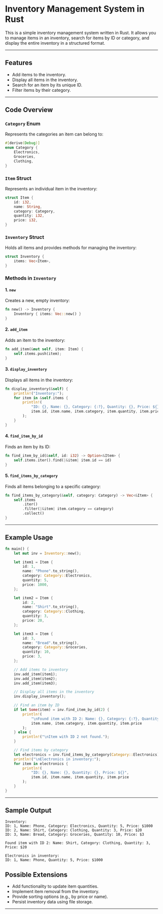 # Inventory Management System in Rust

This is a simple inventory management system written in Rust. It allows you to manage items in an inventory, search for items by ID or category, and display the entire inventory in a structured format.

---

## Features
- Add items to the inventory.
- Display all items in the inventory.
- Search for an item by its unique ID.
- Filter items by their category.

---

## Code Overview

### `Category` Enum
Represents the categories an item can belong to:
```rust
#[derive(Debug)]
enum Category {
    Electronics,
    Groceries,
    Clothing,
}
```

### `Item` Struct
Represents an individual item in the inventory:
```rust
struct Item {
    id: i32,
    name: String,
    category: Category,
    quantity: i32,
    price: i32,
}
```

### `Inventory` Struct
Holds all items and provides methods for managing the inventory:
```rust
struct Inventory {
    items: Vec<Item>,
}
```

### Methods in `Inventory`
#### 1. **`new`**
Creates a new, empty inventory:
```rust
fn new() -> Inventory {
    Inventory { items: Vec::new() }
}
```

#### 2. **`add_item`**
Adds an item to the inventory:
```rust
fn add_item(&mut self, item: Item) {
    self.items.push(item);
}
```

#### 3. **`display_inventory`**
Displays all items in the inventory:
```rust
fn display_inventory(&self) {
    println!("Inventory:");
    for item in &self.items {
        println!(
            "ID: {}, Name: {}, Category: {:?}, Quantity: {}, Price: ${}",
            item.id, item.name, item.category, item.quantity, item.price
        );
    }
}
```

#### 4. **`find_item_by_id`**
Finds an item by its ID:
```rust
fn find_item_by_id(&self, id: i32) -> Option<&Item> {
    self.items.iter().find(|&item| item.id == id)
}
```

#### 5. **`find_items_by_category`**
Finds all items belonging to a specific category:
```rust
fn find_items_by_category(&self, category: Category) -> Vec<&Item> {
    self.items
        .iter()
        .filter(|&item| item.category == category)
        .collect()
}
```

---

## Example Usage
```rust
fn main() {
    let mut inv = Inventory::new();

    let item1 = Item {
        id: 1,
        name: "Phone".to_string(),
        category: Category::Electronics,
        quantity: 5,
        price: 1000,
    };

    let item2 = Item {
        id: 2,
        name: "Shirt".to_string(),
        category: Category::Clothing,
        quantity: 3,
        price: 20,
    };

    let item3 = Item {
        id: 3,
        name: "Bread".to_string(),
        category: Category::Groceries,
        quantity: 10,
        price: 3,
    };

    // Add items to inventory
    inv.add_item(item1);
    inv.add_item(item2);
    inv.add_item(item3);

    // Display all items in the inventory
    inv.display_inventory();

    // Find an item by ID
    if let Some(item) = inv.find_item_by_id(2) {
        println!(
            "\nFound item with ID 2: Name: {}, Category: {:?}, Quantity: {}, Price: ${}",
            item.name, item.category, item.quantity, item.price
        );
    } else {
        println!("\nItem with ID 2 not found.");
    }

    // Find items by category
    let electronics = inv.find_items_by_category(Category::Electronics);
    println!("\nElectronics in inventory:");
    for item in electronics {
        println!(
            "ID: {}, Name: {}, Quantity: {}, Price: ${}",
            item.id, item.name, item.quantity, item.price
        );
    }
}
```

---

## Sample Output
```
Inventory:
ID: 1, Name: Phone, Category: Electronics, Quantity: 5, Price: $1000
ID: 2, Name: Shirt, Category: Clothing, Quantity: 3, Price: $20
ID: 3, Name: Bread, Category: Groceries, Quantity: 10, Price: $3

Found item with ID 2: Name: Shirt, Category: Clothing, Quantity: 3, Price: $20

Electronics in inventory:
ID: 1, Name: Phone, Quantity: 5, Price: $1000
```





## Possible Extensions
- Add functionality to update item quantities.
- Implement item removal from the inventory.
- Provide sorting options (e.g., by price or name).
- Persist inventory data using file storage.

---
